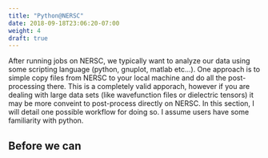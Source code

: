 ```yaml
---
title: "Python@NERSC"
date: 2018-09-18T23:06:20-07:00
weight: 4
draft: true
---
```


After running jobs on NERSC, we typically want to analyze our data 
using some scripting language (python, gnuplot, matlab etc...). One
approach is to simple copy files from NERSC to your local machine and 
do all the post-processing there. This is a completely valid apporach,
however if you are dealing with large data sets (like wavefunction files
or dielectric tensors) it may be more conveint to post-process directly on 
NERSC. In this section, I will detail one possible workflow for doing so. I
assume users have some familiarity with python.

## Before we can 
